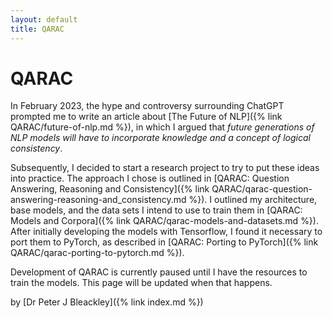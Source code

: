 ```yaml
---
layout: default
title: QARAC
---
```


# QARAC

In February 2023, the hype and controversy surrounding ChatGPT prompted me to write an article about [The Future of NLP]({% link QARAC/future-of-nlp.md %}), in which I argued that *future generations of NLP models will have to incorporate knowledge and a concept of logical consistency*.

Subsequently, I decided to start a research project to try to put these ideas into practice. The approach I chose is outlined in [QARAC: Question Answering, Reasoning and Consistency]({% link QARAC/qarac-question-answering-reasoning-and_consistency.md %}). I outlined my architecture, base models, and the data sets I intend to use to train them in [QARAC: Models and Corpora]({% link QARAC/qarac-models-and-datasets.md %}). After initially developing the models with Tensorflow, I found it necessary to port them to PyTorch, as described in [QARAC: Porting to PyTorch]({% link QARAC/qarac-porting-to-pytorch.md %}).

Development of QARAC is currently paused until I have the resources to train the models. This page will be updated when that happens.

by [Dr Peter J Bleackley]({% link index.md %})
